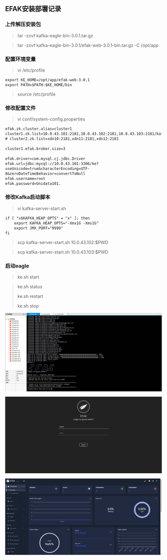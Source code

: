 ## **EFAK安装部署记录**

### 上传解压安装包

> tar -zxvf kafka-eagle-bin-3.0.1.tar.gz

> tar -zxvf kafka-eagle-bin-3.0.1/efak-web-3.0.1-bin.tar.gz -C /opt/app

### 配置环境变量

> vi /etc/profile

```
export KE_HOME=/opt/app/efak-web-3.0.1
export PATH=$PATH:$KE_HOME/bin
```

> source /etc/profile

### 修改配置文件

> vi conf/system-config.properties

```properties
efak.zk.cluster.alias=cluster1
cluster1.zk.list=10.0.43.101:2181,10.0.43.102:2181,10.0.43.103:2181/kafka
# cluster2.zk.list=xdn10:2181,xdn11:2181,xdn12:2181

cluster1.efak.broker.size=3

efak.driver=com.mysql.cj.jdbc.Driver
efak.url=jdbc:mysql://10.0.43.101:3306/ke?useUnicode=true&characterEncoding=UTF-8&zeroDateTimeBehavior=convertToNull
efak.username=root
efak.password=Unidata101.
```

### 修改Kafka启动脚本

> vi kafka-server-start.sh

```shell
if [ "x$KAFKA_HEAP_OPTS" = "x" ]; then
    export KAFKA_HEAP_OPTS="-Xmx1G -Xms1G"
    export JMX_PORT="9999"
fi
```

> scp kafka-server-start.sh 10.0.43.102:$PWD

> scp kafka-server-start.sh 10.0.43.103:$PWD

### 启动eagle

> ke.sh start

> ke.sh status
>
> ke.sh restart
>
> ke.sh stop

![](assets/EFAK安装部署记录/efak.jpg)

![](assets/EFAK安装部署记录/efak_login.jpg)

![](assets/EFAK安装部署记录/efak_page.jpg)
